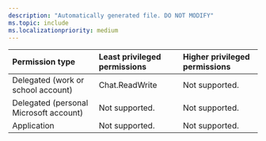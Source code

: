 ```yaml
---
description: "Automatically generated file. DO NOT MODIFY"
ms.topic: include
ms.localizationpriority: medium
---
```


|Permission type|Least privileged permissions|Higher privileged permissions|
|:---|:---|:---|
|Delegated (work or school account)|Chat.ReadWrite|Not supported.|
|Delegated (personal Microsoft account)|Not supported.|Not supported.|
|Application|Not supported.|Not supported.|

